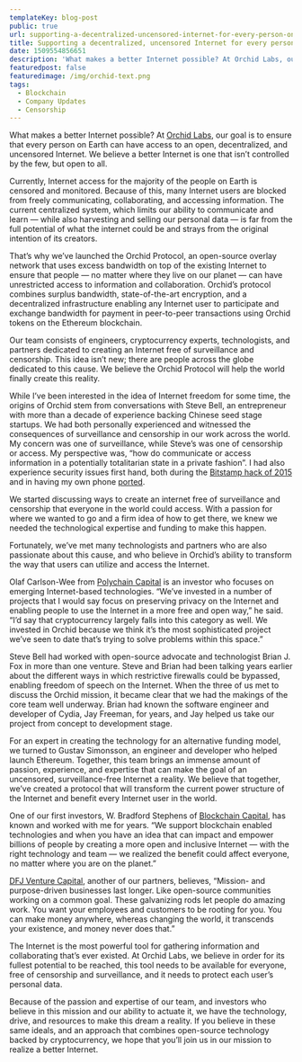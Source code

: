 ```yaml
---
templateKey: blog-post
public: true
url: supporting-a-decentralized-uncensored-internet-for-every-person-on-the-planet
title: Supporting a decentralized, uncensored Internet for every person on the planet
date: 1509554856651
description: 'What makes a better Internet possible? At Orchid Labs, our goal is to ensure that every person on Earth can have access to an open, decentralized, and uncensored Internet.'
featuredpost: false
featuredimage: /img/orchid-text.png
tags:
  - Blockchain
  - Company Updates
  - Censorship
---
```

What makes a better Internet possible? At [Orchid Labs](http://www.orchidprotocol.com/), our goal is to ensure that every person on Earth can have access to an open, decentralized, and uncensored Internet. We believe a better Internet is one that isn’t controlled by the few, but open to all.

Currently, Internet access for the majority of the people on Earth is censored and monitored. Because of this, many Internet users are blocked from freely communicating, collaborating, and accessing information. The current centralized system, which limits our ability to communicate and learn — while also harvesting and selling our personal data — is far from the full potential of what the internet could be and strays from the original intention of its creators.

That’s why we’ve launched the Orchid Protocol, an open-source overlay network that uses excess bandwidth on top of the existing Internet to ensure that people — no matter where they live on our planet — can have unrestricted access to information and collaboration. Orchid’s protocol combines surplus bandwidth, state-of-the-art encryption, and a decentralized infrastructure enabling any Internet user to participate and exchange bandwidth for payment in peer-to-peer transactions using Orchid tokens on the Ethereum blockchain.

Our team consists of engineers, cryptocurrency experts, technologists, and partners dedicated to creating an Internet free of surveillance and censorship. This idea isn’t new; there are people across the globe dedicated to this cause. We believe the Orchid Protocol will help the world finally create this reality.

While I’ve been interested in the idea of Internet freedom for some time, the origins of Orchid stem from conversations with Steve Bell, an entrepreneur with more than a decade of experience backing Chinese seed stage startups. We had both personally experienced and witnessed the consequences of surveillance and censorship in our work across the world. My concern was one of surveillance, while Steve’s was one of censorship or access. My perspective was, “how do communicate or access information in a potentially totalitarian state in a private fashion”. I had also experience security issues first hand, both during the [Bitstamp hack of 2015](https://techcrunch.com/2015/01/05/bitstamp-bitcoin-exchange-hack/) and in having my own phone [ported](https://medium.com/@stevewaterhouse/notes-on-recovering-from-a-hack-3cd438e10fe0).

We started discussing ways to create an internet free of surveillance and censorship that everyone in the world could access. With a passion for where we wanted to go and a firm idea of how to get there, we knew we needed the technological expertise and funding to make this happen.

Fortunately, we’ve met many technologists and partners who are also passionate about this cause, and who believe in Orchid’s ability to transform the way that users can utilize and access the Internet.

Olaf Carlson-Wee from [Polychain Capital](http://polychain.capital/) is an investor who focuses on emerging Internet-based technologies. “We’ve invested in a number of projects that I would say focus on preserving privacy on the Internet and enabling people to use the Internet in a more free and open way,” he said. “I’d say that cryptocurrency largely falls into this category as well. We invested in Orchid because we think it’s the most sophisticated project we’ve seen to date that’s trying to solve problems within this space.”

Steve Bell had worked with open-source advocate and technologist Brian J. Fox in more than one venture. Steve and Brian had been talking years earlier about the different ways in which restrictive firewalls could be bypassed, enabling freedom of speech on the Internet. When the three of us met to discuss the Orchid mission, it became clear that we had the makings of the core team well underway. Brian had known the software engineer and developer of Cydia, Jay Freeman, for years, and Jay helped us take our project from concept to development stage.

For an expert in creating the technology for an alternative funding model, we turned to Gustav Simonsson, an engineer and developer who helped launch Ethereum. Together, this team brings an immense amount of passion, experience, and expertise that can make the goal of an uncensored, surveillance-free Internet a reality. We believe that together, we’ve created a protocol that will transform the current power structure of the Internet and benefit every Internet user in the world.

One of our first investors, W. Bradford Stephens of [Blockchain Capital](http://blockchain.capital/), has known and worked with me for years. “We support blockchain enabled technologies and when you have an idea that can impact and empower billions of people by creating a more open and inclusive Internet — with the right technology and team — we realized the benefit could affect everyone, no matter where you are on the planet.”

[DFJ Venture Capital](https://dfj.com/), another of our partners, believes, “Mission- and purpose-driven businesses last longer. Like open-source communities working on a common goal. These galvanizing rods let people do amazing work. You want your employees and customers to be rooting for you. You can make money anywhere, whereas changing the world, it transcends your existence, and money never does that.”

The Internet is the most powerful tool for gathering information and collaborating that’s ever existed. At Orchid Labs, we believe in order for its fullest potential to be reached, this tool needs to be available for everyone, free of censorship and surveillance, and it needs to protect each user’s personal data.

Because of the passion and expertise of our team, and investors who believe in this mission and our ability to actuate it, we have the technology, drive, and resources to make this dream a reality. If you believe in these same ideals, and an approach that combines open-source technology backed by cryptocurrency, we hope that you’ll join us in our mission to realize a better Internet.